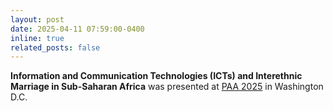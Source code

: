```yaml
---
layout: post
date: 2025-04-11 07:59:00-0400
inline: true
related_posts: false
---
```


**Information and Communication Technologies
(ICTs) and Interethnic Marriage in Sub-Saharan
Africa** was presented at [PAA 2025](https://higherlogicdownload.s3.amazonaws.com/POPULATIONASSOCIATION/3e04a602-09fe-49d8-93e4-1dd0069a7f14/UploadedFiles/5OPsevlrTli2bk84jFBs_PAA2025ProgramBook_Final.pdf) in Washington D.C.